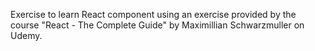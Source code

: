 Exercise to learn React component using an exercise provided by the course "React - The Complete Guide"  by Maximillian Schwarzmuller on Udemy.
